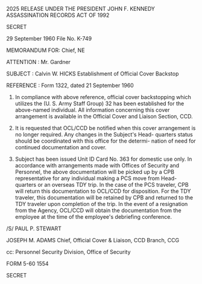 2025 RELEASE UNDER THE PRESIDENT JOHN F. KENNEDY ASSASSINATION RECORDS ACT OF 1992

SECRET

29 September 1960
File No. K-749

MEMORANDUM FOR: Chief, NE

ATTENTION : Mr. Gardner

SUBJECT : Calvin W. HICKS
Establishment of Official Cover Backstop

REFERENCE : Form 1322, dated 21 September 1960

1. In compliance with above reference, official cover backstopping
which utilizes the (U. S. Army Staff Group) 32
has been established for the above-named individual. All information
concerning this cover arrangement is available in the Official Cover
and Liaison Section, CCD.

2. It is requested that OCL/CCD be notified when this cover
arrangement is no longer required. Any changes in the Subject's Head-
quarters status should be coordinated with this office for the determi-
nation of need for continued documentation and cover.

3. Subject has been issued Unit ID Card No. 363 for
domestic use only. In accordance with arrangements made with Offices
of Security and Personnel, the above documentation will be picked up
by a CPB representative for any individual making a PCS move from Head-
quarters or an overseas TDY trip. In the case of the PCS traveler, CPB
will return this documentation to OCL/CCD for disposition. For the TDY
traveler, this documentation will be retained by CPB and returned to the
TDY traveler upon completion of the trip. In the event of a resignation
from the Agency, OCL/CCD will obtain the documentation from the employee
at the time of the employee's debriefing conference.

/S/ PAUL P. STEWART

JOSEPH M. ADAMS
Chief, Official Cover & Liaison, CCD Branch, CCG

cc: Personnel Security Division,
Office of Security

FORM
5-60 1554

SECRET

